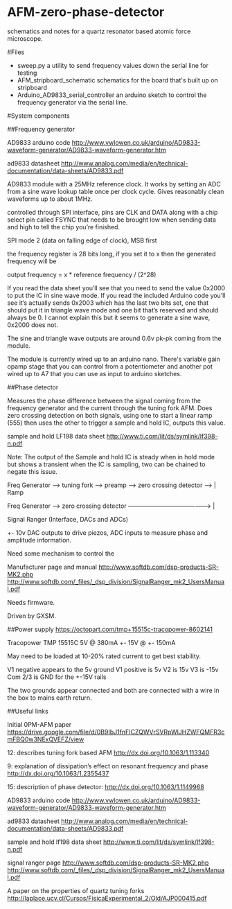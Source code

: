 # AFM-zero-phase-detector
schematics and notes for a quartz resonator based atomic force microscope.

#Files
- sweep.py a utility to send frequency values down the serial line for testing
- AFM_stripboard_schematic schematics for the board that's built up on stripboard
- Arduino_AD9833_serial_controller an arduino sketch to control the frequency generator via the serial line.

#System components

##Frequency generator 

AD9833 arduino code
http://www.vwlowen.co.uk/arduino/AD9833-waveform-generator/AD9833-waveform-generator.htm

ad9833 datasheet
http://www.analog.com/media/en/technical-documentation/data-sheets/AD9833.pdf

AD9833 module with a 25MHz reference clock. It works by setting an ADC from a sine wave lookup table once per clock cycle. Gives reasonably clean waveforms up to about 1MHz.

controlled through SPI interface, pins are CLK and DATA along with a chip select pin called FSYNC that needs to be brought low when sending data and high to tell the chip you’re finished.

SPI mode 2 (data on falling edge of clock), MSB first

the frequency register is 28 bits long, if you set it to x then the generated frequency will be 

output frequency = x * reference frequency / (2^28)

If you read the data sheet you’ll see that you need to send the value 0x2000 to put the IC in sine wave mode. If you read the included Arduino code you’ll see it’s actually sends 0x2003 which has the last two bits set, one that should put it in triangle wave mode and one bit that’s reserved and should always be 0. I cannot explain this but it seems to generate a sine wave, 0x2000 does not.

The sine and triangle wave outputs are around 0.6v pk-pk coming from the module.

The module is currently wired up to an arduino nano. There's variable gain opamp stage that you can control from a potentiometer and another pot wired up to A7 that you can use as input to arduino sketches.


##Phase detector

Measures the phase difference between the signal coming from the frequency generator and the current through the tuning fork AFM. Does zero crossing detection on both signals, using one to start a linear ramp (555) then uses the other to trigger a sample and hold IC, outputs this value. 

sample and hold LF198 data sheet
http://www.ti.com/lit/ds/symlink/lf398-n.pdf

Note: The output of the Sample and hold IC is steady when in hold mode but shows a transient when the IC is sampling, two can be chained to negate this issue. 


Freq Generator —> tuning fork —> preamp —> zero crossing detector —> | Ramp 

Freq Generator —> zero crossing detector —————————————-> |



Signal Ranger (Interface, DACs and ADCs)

+- 10v DAC outputs to drive piezos, ADC inputs to measure phase and amplitude information.

Need some mechanism to control the 

Manufacturer page and manual
http://www.softdb.com/dsp-products-SR-MK2.php
http://www.softdb.com/_files/_dsp_division/SignalRanger_mk2_UsersManual.pdf

Needs firmware.

Driven by GXSM.

##Power supply
https://octopart.com/tmp+15515c-tracopower-8602141

Tracopower TMP 15515C
5V @ 380mA
+- 15V @ +- 150mA

May need to be loaded at 10-20% rated current to get best stability.

V1 negative appears to the 5v ground
V1 positive is 5v
V2 is 15v
V3 is -15v
Com 2/3 is GND for the +-15V rails

The two grounds appear connected and both are connected with a wire in the box to mains earth return.

##Useful links

Initial 0PM-AFM paper
https://drive.google.com/file/d/0B9IbJ1fnFICZQWVrSVRpWlJHZWFQMFR3cmFBQ0w3NExQVEFZ/view

12: describes tuning fork based AFM
http://dx.doi.org/10.1063/1.113340

9: explanation of dissipation’s effect on resonant frequency and phase
http://dx.doi.org/10.1063/1.2355437

15: description of phase detector:
http://dx.doi.org/10.1063/1.1149968

AD9833 arduino code
http://www.vwlowen.co.uk/arduino/AD9833-waveform-generator/AD9833-waveform-generator.htm

ad9833 datasheet
http://www.analog.com/media/en/technical-documentation/data-sheets/AD9833.pdf

sample and hold lf198 data sheet
http://www.ti.com/lit/ds/symlink/lf398-n.pdf

signal ranger page
http://www.softdb.com/dsp-products-SR-MK2.php
http://www.softdb.com/_files/_dsp_division/SignalRanger_mk2_UsersManual.pdf

A paper on the properties of quartz tuning forks
http://laplace.ucv.cl/Cursos/FisicaExperimental_2/Old/AJP000415.pdf



